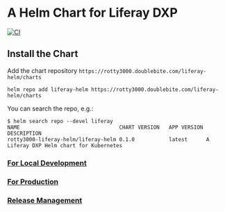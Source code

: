 # A Helm Chart for Liferay DXP

[![CI](https://github.com/rotty3000/liferay-helm/actions/workflows/ci.yaml/badge.svg?branch=main)](https://github.com/rotty3000/liferay-helm/actions/workflows/ci.yaml)

## Install the Chart

Add the chart repository `https://rotty3000.doublebite.com/liferay-helm/charts`

```shell
helm repo add liferay-helm https://rotty3000.doublebite.com/liferay-helm/charts
```

You can search the repo, e.g.:

```shell
$ helm search repo --devel liferay
NAME                               	CHART VERSION	APP VERSION	DESCRIPTION
rotty3000-liferay-helm/liferay-helm	0.1.0        	latest     	A Liferay DXP Helm chart for Kubernetes
```

### [For Local Development](FOR_LOCAL_DEVELOPMENT.md)

### [For Production](FOR_PRODUCTION.md)

### [Release Management](RELEASE_MANAGEMENT.md)
